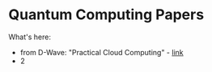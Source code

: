 # Quantum Computing Papers

What's here:
- from D-Wave: "Practical Cloud Computing" - [link](https://github.com/lynnlangit/learning-quantum/blob/main/3_whitepapers/14-1047A-A_Practical_Quantum_Computing_An_Update.pdf)
- 2
